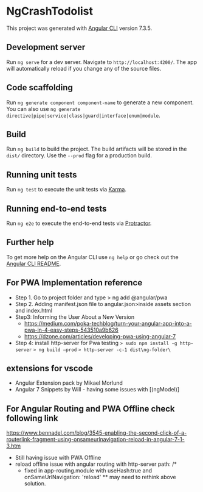 # NgCrashTodolist

This project was generated with [Angular CLI](https://github.com/angular/angular-cli) version 7.3.5.

## Development server

Run `ng serve` for a dev server. Navigate to `http://localhost:4200/`. The app will automatically reload if you change any of the source files.

## Code scaffolding

Run `ng generate component component-name` to generate a new component. You can also use `ng generate directive|pipe|service|class|guard|interface|enum|module`.

## Build

Run `ng build` to build the project. The build artifacts will be stored in the `dist/` directory. Use the `--prod` flag for a production build.

## Running unit tests

Run `ng test` to execute the unit tests via [Karma](https://karma-runner.github.io).

## Running end-to-end tests

Run `ng e2e` to execute the end-to-end tests via [Protractor](http://www.protractortest.org/).

## Further help

To get more help on the Angular CLI use `ng help` or go check out the [Angular CLI README](https://github.com/angular/angular-cli/blob/master/README.md).


## For PWA Implementation reference 


- Step 1. Go to project folder and type > ng add @angular/pwa
- Step 2. Adding manifest.json file to angular.json>inside assets section and index.html
- Step3: Informing the User About a New Version
  - https://medium.com/poka-techblog/turn-your-angular-app-into-a-pwa-in-4-easy-steps-543510a9b626
  - https://dzone.com/articles/developing-pwa-using-angular-7
- Step 4: install http-server for Pwa testing 
`> sudo npm install -g http-server`
`> ng build —prod`
`> http-server -c-1 dist\ng-folder\`


## extensions for vscode 
- Angular Extension pack by Mikael Morlund 
- Angular 7 Snippets by Will - having some issues with [(ngModel)]

## For Angular Routing and PWA Offline check following link 

 https://www.bennadel.com/blog/3545-enabling-the-second-click-of-a-routerlink-fragment-using-onsameurlnavigation-reload-in-angular-7-1-3.htm

  - Still having issue with PWA Offline 
  - reload offline issue with angular routing with http-server path: /*
    - fixed in app-routing.module with useHash:true and onSameUrlNavigation: 'reload'
    ** may need to rethink above solution.

